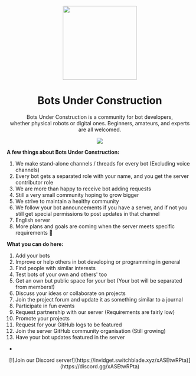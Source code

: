 <p align="center">
<img width="200" src="https://cdn.discordapp.com/attachments/1141328000156180500/1146726936740118651/372898839_615602897444571_4347508432357532021_n-removebg-preview.png">
</p>
<h1 align="center">Bots Under Construction</h1>
<p align="center">Bots Under Construction is a community for bot developers, <br>whether physical robots or digital ones. Beginners, amateurs, and experts are all welcomed. </p>
<p align="center"><img src="https://img.shields.io/badge/Discord-5865F2?style=for-the-badge&logo=discord&logoColor=white"></p>

**A few things about Bots Under Construction:**
1. We make stand-alone channels / threads for every bot (Excluding voice channels)
2. Every bot gets a separated role with your name, and you get the server contributor role
3. We are more than happy to receive bot adding requests
4. Still a very small community hoping to grow bigger
5. We strive to maintain a healthy community
6. We follow your bot announcements if you have a server, and if not you still get special permissions to post updates in that channel
7. English server
8. More plans and goals are coming when the server meets specific requirements :muscle:

**What you can do here:**
1. Add your bots
2. Improve or help others in bot developing or programming in general
3. Find people with similar interests
4. Test bots of your own and others' too
5. Get an own but public space for your bot (Your bot will be separated from members!)
6. Discuss your ideas or collaborate on projects
7. Join the project forum and update it as something similar to a journal
8. Participate in fun events
9. Request partnership with our server (Requirements are fairly low) 
10. Promote your projects 
11. Request for your GitHub logs to be featured
12. Join the server GitHub community organisation (Still growing)
13. Have your bot updates featured in the server 
-
<p align="center">[![Join our Discord server!](https://invidget.switchblade.xyz/xASEtwRPta)](https://discord.gg/xASEtwRPta)</p>
